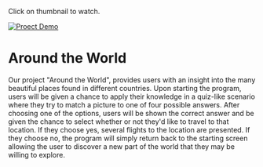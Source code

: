 Click on thumbnail to watch.

[![Proect Demo](https://i.imgur.com/ojgcwTx.png)](https://www.youtube.com/watch?v=HVuqMSQtjkg&ab_channel=NoelIlling)



# Around the World 

Our project "Around the World", provides users with an insight into the many beautiful places found in different countries. Upon starting the program, users will be given a chance to apply their knowledge in a quiz-like scenario where they try to match a picture to one of four possible answers. After choosing one of the options, users will be shown the correct answer and be given the chance to select whether or not they'd like to travel to that location. If they choose yes, several flights to the location are presented. If they choose no, the program will simply return back to the starting screen allowing the user to discover a new part of the world that they may be willing to explore. 

